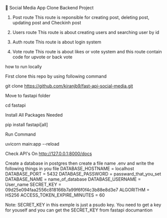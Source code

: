 🚀 Social Media App Clone Backend Project

1) Post route
This route is reponsible for creating post, deleting post, updating post and Checkinh post

2) Users route
This route is about creating users and searching user by id

3) Auth route
This route is about login system

4) Vote route
This route is about likes or vote system and this route contain code for upvote or back vote

how to run locally

First clone this repo by using following command

git clone https://github.com/kiranjb9/fast-api-social-media.git

Move to fastapi folder 

cd fastapi

Install All Packages Needed

pip install fastapi[all]

Run Command

uvicorn main:app --reload

Check API's On
http://127.0.0.1:8000/docs 

Create a database in postgres then create a file name .env and write the following things in you file
DATABASE_HOSTNAME = localhost
DATABASE_PORT = 5432
DATABASE_PASSWORD = passward_that_you_set
DATABASE_NAME = name_of_database
DATABASE_USERNAME = User_name
SECRET_KEY = 09d25e094faa2556c818166b7a99f6f0f4c3b88e8d3e7 
ALGORITHM = HS256
ACCESS_TOKEN_EXPIRE_MINUTES = 60

Note: SECRET_KEY in this exmple is just a psudo key. You need to get a key for youself and you can get the SECRET_KEY from fastapi documantion

